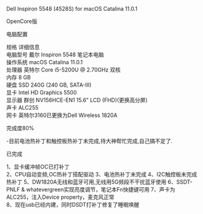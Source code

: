 Dell Inspiron 5548 (4528S) for macOS Catalina 11.0.1  

OpenCore版

电脑配置  

规格	详细信息  
电脑型号	戴尔 Inspiron 5548 笔记本电脑  
操作系统	macOS Catalina 11.0.1    
处理器	英特尔 Core i5-5200U @ 2.70GHz 双核  
内存	8 GB  
硬盘  SSD 240G (240 GB, SATA-III)  
显卡	Intel HD Graphics 5500  
显示器	群创 NV156HCE-EN1 15.6" LCD (FHD)(更换高分屏)  
声卡	ALC255  
网卡	英特尔3160已更换为Dell Wireless 1820A  

完成度80% 

-目前电池热补丁和触控板热补丁未完成,待大神帮忙完成,自己搞不定了.

已完成  

1、显卡缓冲帧OC已打补丁  
2、CPU自动变频,OC热补丁搭配驱动 
3、电池热补丁未完成
4、I2C触控板未完成热补丁
5、DW1820A无线和蓝牙可用,无线用5G频段不干扰蓝牙使用 
6、SSDT-PNLF & whatevergreen实现亮度调节，笔记本Fn快捷键可用
7、声卡为ALC255，注入Device property，麦克风正常  
8、现在usb已经内建，同时DSDT打补丁修复了睡眠唤醒
